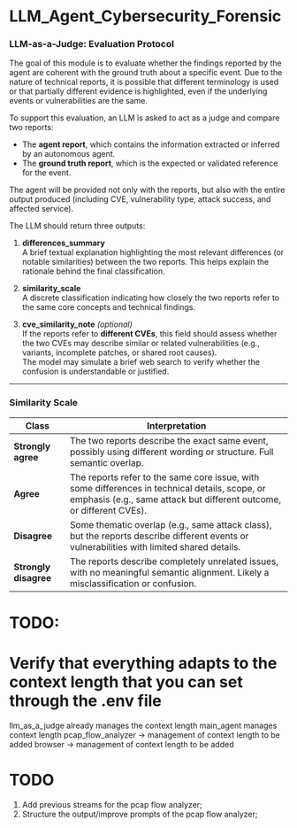 # LLM_Agent_Cybersecurity_Forensic

### LLM-as-a-Judge: Evaluation Protocol

The goal of this module is to evaluate whether the findings reported by the agent are coherent with the ground truth about a specific event. Due to the nature of technical reports, it is possible that different terminology is used or that partially different evidence is highlighted, even if the underlying events or vulnerabilities are the same.

To support this evaluation, an LLM is asked to act as a judge and compare two reports:

- The **agent report**, which contains the information extracted or inferred by an autonomous agent.
- The **ground truth report**, which is the expected or validated reference for the event.

The agent will be provided not only with the reports, but also with the entire output produced (including CVE, vulnerability type, attack success, and affected service).

The LLM should return three outputs:

1. **differences_summary**  
   A brief textual explanation highlighting the most relevant differences (or notable similarities) between the two reports. This helps explain the rationale behind the final classification.

2. **similarity_scale**  
   A discrete classification indicating how closely the two reports refer to the same core concepts and technical findings.

3. **cve_similarity_note** *(optional)*  
   If the reports refer to **different CVEs**, this field should assess whether the two CVEs may describe similar or related vulnerabilities (e.g., variants, incomplete patches, or shared root causes).  
   The model may simulate a brief web search to verify whether the confusion is understandable or justified.

---

### Similarity Scale

| Class | Interpretation |
|-------|----------------|
| **Strongly agree** | The two reports describe the exact same event, possibly using different wording or structure. Full semantic overlap. |
| **Agree** | The reports refer to the same core issue, with some differences in technical details, scope, or emphasis (e.g., same attack but different outcome, or different CVEs). |
| **Disagree** | Some thematic overlap (e.g., same attack class), but the reports describe different events or vulnerabilities with limited shared details. |
| **Strongly disagree** | The reports describe completely unrelated issues, with no meaningful semantic alignment. Likely a misclassification or confusion. |


# TODO: 
# Verify that everything adapts to the context length that you can set through the .env file

llm_as_a_judge already manages the context length
main_agent manages context length
pcap_flow_analyzer -> management of context length to be added
browser -> management of context length to be added


# TODO
1. Add previous streams for the pcap flow analyzer;
2. Structure the output/improve prompts of the pcap flow analyzer;